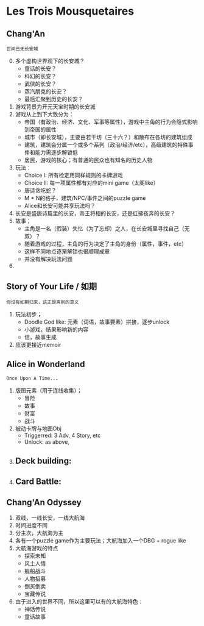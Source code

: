 # Les Trois Mousquetaires

## Chang'An

    世间已无长安城

0.  多个虚构世界观下的长安城？
    -   童话的长安？
    -   科幻的长安？
    -   武侠的长安？
    -   蒸汽朋克的长安？
    -   最后汇聚到历史的长安？
1.  游戏背景为开元天宝时期的长安城
2.  游戏从上到下大致分为：
    -   帝国（有政治、经济、文化、军事等属性），游戏中主角的行为会隐式影响到帝国的属性
    -   城市（即长安城），主要由若干坊（三十六？）和散布在各坊的建筑组成
    -   建筑，建筑会分属一个或多个系列（政治/经济/etc），高级建筑的特殊事件和能力需逐步解锁低
    -   居民，游戏的核心；有普通的民众也有知名的历史人物
3.  玩法：
    -   Choice I: 所有检定用同样规则的卡牌游戏
    -   Choice II: 每一项属性都有对应的mini game（太阁like）
    -   唐诗贪吃蛇？
    -   M * N的格子，建筑/NPC/事件之间的puzzle game
    -   Alice和长安可能共享玩法吗？
4.  长安是盛唐诗篇里的长安，帝王将相的长安，还是红拂夜奔的长安？
5.  故事；
    -   主角是一名（假装）失忆（为了忘却）之人，在长安城里寻找自己（无双）？
    -   随着游戏的过程，主角的行为决定了主角的身份（属性，事件，etc）
    -   这样不同地点逐渐解锁也很顺理成章
    -   并没有解决玩法问题
6.  

## Story of Your Life / 如期

    你没有如期归来，这正是离别的意义

1.  玩法初步；
    -   Doodle God like: 元素（词语，故事要素）拼接，逐步unlock
    -   小游戏，结果影响新的内容
    -   信，故事生成
2.  应该更接近memoir

## Alice in Wonderland

    Once Upon A Time...

1.  版图元素（用于连线收集）；
    -   冒险
    -   故事
    -   财富
    -   战斗
2.  被动卡牌与地图Obj
    -   Triggerred: 3 Adv, 4 Story, etc
    -   Unlock: as above,
3.  Deck building:
    -   
4.  Card Battle:
    -   

##  Chang'An Odyssey

1.  双线，一线长安，一线大航海
2.  时间进度不同
3.  分主次，大航海为主
4.  各有一个puzzle game作为主要玩法；大航海加入一个DBG + rogue like
5.  大航海游戏的特点
    -   探索未知
    -   风土人情
    -   舰船战斗
    -   人物招募
    -   倒买倒卖
    -   宝藏传说
6.  由于进入的世界不同，所以这里可以有的大航海特色：
    -   神话传说
    -   童话故事
